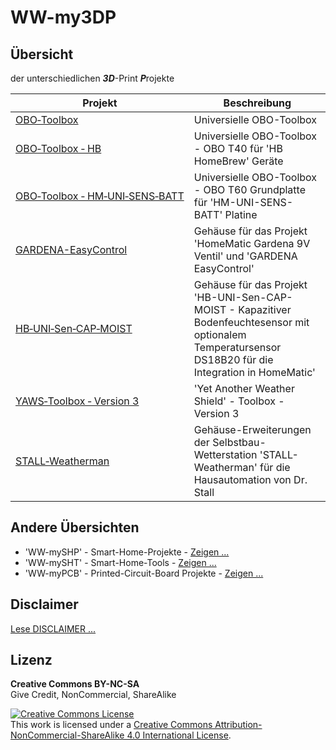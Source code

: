 # WW-my3DP

## Übersicht

der unterschiedlichen <b>_3D_</b>-Print <b>_P_</b>rojekte

 | **Projekt** | **Beschreibung** |
 | --- | --- |
 | [OBO‑Toolbox](./3DP_OBO/README.md "Zeigen ...") | Universielle OBO-Toolbox |
 | [OBO‑Toolbox&nbsp;‑&nbsp;HB](./3DP_OBO_T40_HB/README.md "Zeigen ...") | Universielle OBO-Toolbox - OBO T40 für 'HB HomeBrew' Geräte |
 | [OBO‑Toolbox&nbsp;‑&nbsp;HM‑UNI‑SENS‑BATT](./3DP_OBO_T60_HM-UNI-SENS-BATT/README.md "Zeigen ...") | Universielle OBO-Toolbox - OBO T60 Grundplatte für 'HM-UNI-SENS-BATT' Platine |
 | [GARDENA-EasyControl](./3DP_GARDENA_EasyControl/README.md "Zeigen ...") | Gehäuse für das Projekt 'HomeMatic Gardena 9V Ventil' und 'GARDENA EasyControl' |
 | [HB‑UNI‑Sen‑CAP‑MOIST](./3DP_HB-UNI-Sen-CAP-MOIST/README.md "Zeigen ...") | Gehäuse für das Projekt 'HB-UNI-Sen-CAP-MOIST - Kapazitiver Bodenfeuchtesensor mit optionalem Temperatursensor DS18B20 für die Integration in HomeMatic' |
 | [YAWS‑Toolbox&nbsp;‑&nbsp;Version&nbsp;3](./3DP_YAWS/README.md "Zeigen ...") | 'Yet Another Weather Shield' - Toolbox - Version 3 |
 | [STALL‑Weatherman](./3DP_Weatherman/README.md "Zeigen ...") | Gehäuse-Erweiterungen der Selbstbau-Wetterstation 'STALL-Weatherman' für die Hausautomation von Dr. Stall |

## Andere Übersichten
- 'WW-mySHP' - Smart-Home-Projekte - [Zeigen ...](https://github.com/wolwin/WW-mySHP/blob/master/README.md)
- 'WW-mySHT' - Smart-Home-Tools - [Zeigen ...](https://github.com/wolwin/WW-mySHT/blob/master/README.md)
- 'WW-myPCB' - Printed-Circuit-Board Projekte - [Zeigen ...](https://github.com/wolwin/WW-myPCB/blob/master/README.md)

## Disclaimer
[Lese DISCLAIMER ...](DISCLAIMER.md)

## Lizenz

**Creative Commons BY-NC-SA**<br>
Give Credit, NonCommercial, ShareAlike

<a rel="license" href="http://creativecommons.org/licenses/by-nc-sa/4.0/"><img alt="Creative Commons License" style="border-width:0" src="https://i.creativecommons.org/l/by-nc-sa/4.0/88x31.png" /></a><br />This work is licensed under a <a rel="license" href="http://creativecommons.org/licenses/by-nc-sa/4.0/">Creative Commons Attribution-NonCommercial-ShareAlike 4.0 International License</a>.
